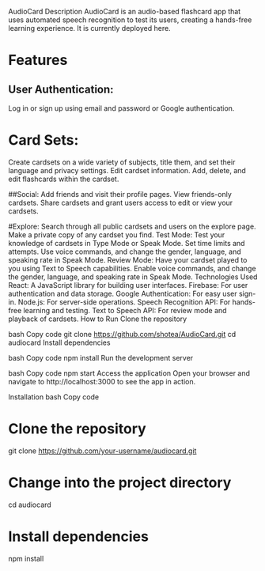AudioCard
Description
AudioCard is an audio-based flashcard app that uses automated speech recognition to test its users, creating a hands-free learning experience. It is currently deployed here.

# Features
## User Authentication:
Log in or sign up using email and password or Google authentication.

# Card Sets:
Create cardsets on a wide variety of subjects, title them, and set their language and privacy settings.
Edit cardset information.
Add, delete, and edit flashcards within the cardset.

##Social:
Add friends and visit their profile pages.
View friends-only cardsets.
Share cardsets and grant users access to edit or view your cardsets.

#Explore:
Search through all public cardsets and users on the explore page.
Make a private copy of any cardset you find.
Test Mode:
Test your knowledge of cardsets in Type Mode or Speak Mode.
Set time limits and attempts.
Use voice commands, and change the gender, language, and speaking rate in Speak Mode.
Review Mode:
Have your cardset played to you using Text to Speech capabilities.
Enable voice commands, and change the gender, language, and speaking rate in Speak Mode.
Technologies Used
React: A JavaScript library for building user interfaces.
Firebase: For user authentication and data storage.
Google Authentication: For easy user sign-in.
Node.js: For server-side operations.
Speech Recognition API: For hands-free learning and testing.
Text to Speech API: For review mode and playback of cardsets.
How to Run
Clone the repository

bash
Copy code
git clone https://github.com/shotea/AudioCard.git
cd audiocard
Install dependencies

bash
Copy code
npm install
Run the development server

bash
Copy code
npm start
Access the application
Open your browser and navigate to http://localhost:3000 to see the app in action.

Installation
bash
Copy code
# Clone the repository
git clone https://github.com/your-username/audiocard.git

# Change into the project directory
cd audiocard

# Install dependencies
npm install
